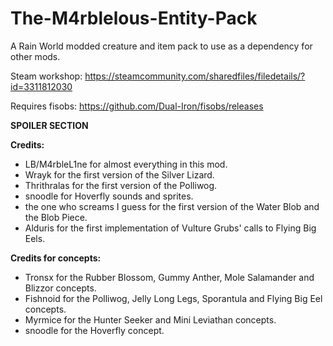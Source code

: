 # The-M4rblelous-Entity-Pack
A Rain World modded creature and item pack to use as a dependency for other mods.

Steam workshop: https://steamcommunity.com/sharedfiles/filedetails/?id=3311812030

Requires fisobs: https://github.com/Dual-Iron/fisobs/releases

**SPOILER SECTION**

**Credits:**
- LB/M4rbleL1ne for almost everything in this mod.
- Wrayk for the first version of the Silver Lizard.
- Thrithralas for the first version of the Polliwog.
- snoodle for Hoverfly sounds and sprites.
- the one who screams I guess for the first version of the Water Blob and the Blob Piece.
- Alduris for the first implementation of Vulture Grubs' calls to Flying Big Eels.

**Credits for concepts:**
- Tronsx for the Rubber Blossom, Gummy Anther, Mole Salamander and Blizzor concepts.
- Fishnoid for the Polliwog, Jelly Long Legs, Sporantula and Flying Big Eel concepts.
- Myrmice for the Hunter Seeker and Mini Leviathan concepts.
- snoodle for the Hoverfly concept.
